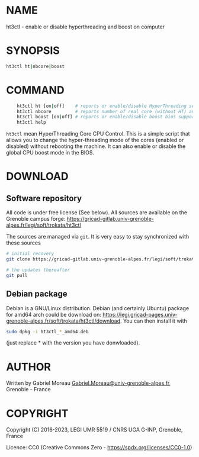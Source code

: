 # NAME

ht3ctl - enable or disable hyperthreading and boost on computer

# SYNOPSIS

```bash
ht3ctl ht|nbcore|boost
```

# COMMAND

```bash
    ht3ctl ht [on|off]    # reports or enable/disable HyperThreading setting (on/off)
    ht3ctl nbcore         # reports number of real core (without HT) and total of active thread
    ht3ctl boost [on|off] # reports or enable/disable boost bios support
    ht3ctl help
```

`ht3ctl` mean HyperThreading Core CPU Control.
This is a simple script that allows you to change the hyper-threading mode of the cores (enabled or disabled) without rebooting the machine.
It can also enable or disable the global CPU boost mode in the BIOS.

# DOWNLOAD

## Software repository

All code is under free license (See below).
All sources are available on the Grenoble campus forge: https://gricad-gitlab.univ-grenoble-alpes.fr/legi/soft/trokata/ht3ctl

The sources are managed via `git`.
It is very easy to stay synchronized with these sources

```bash
# initial recovery
git clone https://gricad-gitlab.univ-grenoble-alpes.fr/legi/soft/trokata/ht3ctl

# the updates thereafter
git pull
```

## Debian package

Debian is a GNU/Linux distribution.
Debian (and certainly Ubuntu) package for amd64 arch could be download on: https://legi.gricad-pages.univ-grenoble-alpes.fr/soft/trokata/ht3ctl/download.
You can then install it with

```bash
sudo dpkg -i ht3ctl_*_amd64.deb
```

(just replace * with the version you have donwloaded).


# AUTHOR

Written by Gabriel Moreau <Gabriel.Moreau@univ-grenoble-alpes.fr>, Grenoble - France

# COPYRIGHT

Copyright (C) 2016-2023, LEGI UMR 5519 / CNRS UGA G-INP, Grenoble, France

Licence: CC0 (Creative Commons Zero - https://spdx.org/licenses/CC0-1.0)

